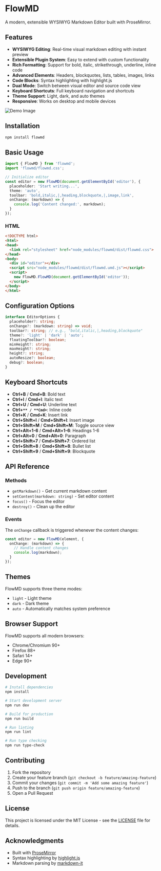 # FlowMD

A modern, extensible WYSIWYG Markdown Editor built with ProseMirror.

## Features

- **WYSIWYG Editing**: Real-time visual markdown editing with instant preview
- **Extensible Plugin System**: Easy to extend with custom functionality
- **Rich Formatting**: Support for bold, italic, strikethrough, underline, inline code
- **Advanced Elements**: Headers, blockquotes, lists, tables, images, links
- **Code Blocks**: Syntax highlighting with highlight.js
- **Dual Mode**: Switch between visual editor and source code view
- **Keyboard Shortcuts**: Full keyboard navigation and shortcuts
- **Theme Support**: Light, dark, and auto themes
- **Responsive**: Works on desktop and mobile devices

![Demo Image](https://github.com/wuild/flowmd/demo.png "Demo image")


## Installation

```bash
npm install flowmd
```

## Basic Usage

```typescript
import { FlowMD } from 'flowmd';
import 'flowmd/flowmd.css';

// Initialize editor
const editor = new FlowMD(document.getElementById('editor'), {
  placeholder: 'Start writing...',
  theme: 'auto',
  toolbar: 'bold,italic,|,heading,blockquote,|,image,link',
  onChange: (markdown) => {
    console.log('Content changed:', markdown);
  }
});
```

### HTML

```html
<!DOCTYPE html>
<html>
<head>
  <link rel="stylesheet" href="node_modules/flowmd/dist/flowmd.css">
</head>
<body>
  <div id="editor"></div>
  <script src="node_modules/flowmd/dist/flowmd.umd.js"></script>
  <script>
    new FlowMD.FlowMD(document.getElementById('editor'));
  </script>
</body>
</html>
```

## Configuration Options

```typescript
interface EditorOptions {
  placeholder?: string;
  onChange?: (markdown: string) => void;
  toolbar?: string; // e.g., "bold,italic,|,heading,blockquote"
  theme?: 'light' | 'dark' | 'auto';
  floatingToolbar?: boolean;
  minHeight?: string;
  maxHeight?: string;
  height?: string;
  autoResize?: boolean;
  debug?: boolean;
}
```

## Keyboard Shortcuts

- **Ctrl+B** / **Cmd+B**: Bold text
- **Ctrl+I** / **Cmd+I**: Italic text
- **Ctrl+U** / **Cmd+U**: Underline text
- **Ctrl+`** / **Cmd+`**: Inline code
- **Ctrl+K** / **Cmd+K**: Insert link
- **Ctrl+Shift+I** / **Cmd+Shift+I**: Insert image
- **Ctrl+Shift+M** / **Cmd+Shift+M**: Toggle source view
- **Ctrl+Alt+1-6** / **Cmd+Alt+1-6**: Headings 1-6
- **Ctrl+Alt+0** / **Cmd+Alt+0**: Paragraph
- **Ctrl+Shift+7** / **Cmd+Shift+7**: Ordered list
- **Ctrl+Shift+8** / **Cmd+Shift+8**: Bullet list
- **Ctrl+Shift+9** / **Cmd+Shift+9**: Blockquote

## API Reference

### Methods

- `getMarkdown()` - Get current markdown content
- `setContent(markdown: string)` - Set editor content
- `focus()` - Focus the editor
- `destroy()` - Clean up the editor

### Events

The `onChange` callback is triggered whenever the content changes:

```typescript
const editor = new FlowMD(element, {
  onChange: (markdown) => {
    // Handle content changes
    console.log(markdown);
  }
});
```

## Themes

FlowMD supports three theme modes:

- `light` - Light theme
- `dark` - Dark theme  
- `auto` - Automatically matches system preference

## Browser Support

FlowMD supports all modern browsers:

- Chrome/Chromium 90+
- Firefox 88+
- Safari 14+
- Edge 90+

## Development

```bash
# Install dependencies
npm install

# Start development server
npm run dev

# Build for production
npm run build

# Run linting
npm run lint

# Run type checking
npm run type-check
```

## Contributing

1. Fork the repository
2. Create your feature branch (`git checkout -b feature/amazing-feature`)
3. Commit your changes (`git commit -m 'Add some amazing feature'`)
4. Push to the branch (`git push origin feature/amazing-feature`)
5. Open a Pull Request

## License

This project is licensed under the MIT License - see the [LICENSE](LICENSE) file for details.

## Acknowledgments

- Built with [ProseMirror](https://prosemirror.net/)
- Syntax highlighting by [highlight.js](https://highlightjs.org/)
- Markdown parsing by [markdown-it](https://github.com/markdown-it/markdown-it)
